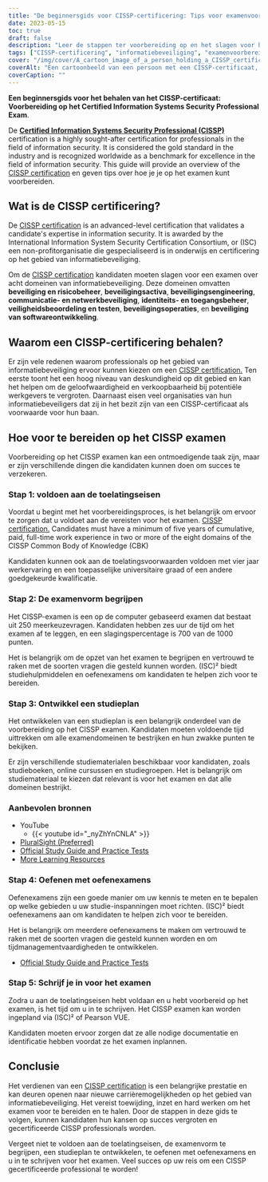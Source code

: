```yaml
---
title: "De beginnersgids voor CISSP-certificering: Tips voor examenvoorbereiding"
date: 2023-05-15
toc: true
draft: false
description: "Leer de stappen ter voorbereiding op en het slagen voor het CISSP-examen, een prestigieuze certificering voor informatiebeveiligers."
tags: ["CISSP-certificering", "informatiebeveiliging", "examenvoorbereiding", "onderzoekplan", "oefenexamens", "cyberbeveiliging", "professionele ontwikkeling", "certificatie-examen", "ISC2", "carrièrekansen", "veiligheidsarchitectuur", "netwerkbeveiliging", "toegangscontrole", "risicobeheer", "encryptie", "veiligheidsoperaties", "fysieke veiligheid", "bedrijfscontinuïteit", "noodherstel", "compliance"]
cover: "/img/cover/A_cartoon_image_of_a_person_holding_a_CISSP_certificate.png"
coverAlt: "Een cartoonbeeld van een persoon met een CISSP-certificaat, met een gedachtebron die verschillende informatiebeveiligingsonderwerpen toont, zoals beveiligingsarchitectuur, toegangscontrole, encryptie en netwerkbeveiliging."
coverCaption: ""
---
```


**Een beginnersgids voor het behalen van het CISSP-certificaat: Voorbereiding op het Certified Information Systems Security Professional Exam**.

De [**Certified Information Systems Security Professional (CISSP)**](https://www.isc2.org/Certifications/CISSP) certification is a highly sought-after certification for professionals in the field of information security. It is considered the gold standard in the industry and is recognized worldwide as a benchmark for excellence in the field of information security. This guide will provide an overview of the [CISSP certification](https://www.isc2.org/Certifications/CISSP) en geven tips over hoe je je op het examen kunt voorbereiden.

## Wat is de CISSP certificering?

De [CISSP certification](https://www.isc2.org/Certifications/CISSP) is an advanced-level certification that validates a candidate's expertise in information security. It is awarded by the International Information System Security Certification Consortium, or (ISC) een non-profitorganisatie die gespecialiseerd is in onderwijs en certificering op het gebied van informatiebeveiliging.

Om de [CISSP certification](https://www.isc2.org/Certifications/CISSP) kandidaten moeten slagen voor een examen over acht domeinen van informatiebeveiliging. Deze domeinen omvatten **beveiliging en risicobeheer**, **beveiligingsactiva**, **beveiligingsengineering**, **communicatie- en netwerkbeveiliging**, **identiteits- en toegangsbeheer**, **veiligheidsbeoordeling en testen**, **beveiligingsoperaties**, en **beveiliging van softwareontwikkeling**.

## Waarom een CISSP-certificering behalen?

Er zijn vele redenen waarom professionals op het gebied van informatiebeveiliging ervoor kunnen kiezen om een [CISSP certification.](https://www.isc2.org/Certifications/CISSP) Ten eerste toont het een hoog niveau van deskundigheid op dit gebied en kan het helpen om de geloofwaardigheid en verkoopbaarheid bij potentiële werkgevers te vergroten. Daarnaast eisen veel organisaties van hun informatiebeveiligers dat zij in het bezit zijn van een CISSP-certificaat als voorwaarde voor hun baan.

## Hoe voor te bereiden op het CISSP examen

Voorbereiding op het CISSP examen kan een ontmoedigende taak zijn, maar er zijn verschillende dingen die kandidaten kunnen doen om succes te verzekeren.

### Stap 1: voldoen aan de toelatingseisen

Voordat u begint met het voorbereidingsproces, is het belangrijk om ervoor te zorgen dat u voldoet aan de vereisten voor het examen. [CISSP certification.](https://www.isc2.org/Certifications/CISSP) Candidates must have a minimum of five years of cumulative, paid, full-time work experience in two or more of the eight domains of the CISSP Common Body of Knowledge (CBK)

Kandidaten kunnen ook aan de toelatingsvoorwaarden voldoen met vier jaar werkervaring en een toepasselijke universitaire graad of een andere goedgekeurde kwalificatie.

### Stap 2: De examenvorm begrijpen

Het CISSP-examen is een op de computer gebaseerd examen dat bestaat uit 250 meerkeuzevragen. Kandidaten hebben zes uur de tijd om het examen af te leggen, en een slagingspercentage is 700 van de 1000 punten.

Het is belangrijk om de opzet van het examen te begrijpen en vertrouwd te raken met de soorten vragen die gesteld kunnen worden. (ISC)² biedt studiehulpmiddelen en oefenexamens om kandidaten te helpen zich voor te bereiden.

### Stap 3: Ontwikkel een studieplan

Het ontwikkelen van een studieplan is een belangrijk onderdeel van de voorbereiding op het CISSP examen. Kandidaten moeten voldoende tijd uittrekken om alle examendomeinen te bestrijken en hun zwakke punten te bekijken.

Er zijn verschillende studiematerialen beschikbaar voor kandidaten, zoals studieboeken, online cursussen en studiegroepen. Het is belangrijk om studiemateriaal te kiezen dat relevant is voor het examen en dat alle domeinen bestrijkt.

### Aanbevolen bronnen
- YouTube
  - {{< youtube id="_nyZhYnCNLA" >}}
- [PluralSight (Preferred)](https://www.pluralsight.com/)
- [Official Study Guide and Practice Tests](https://amzn.to/3LAu3Ly)
- [More Learning Resources](https://simeononsecurity.ch/recommendations/learning_resources)

### Stap 4: Oefenen met oefenexamens

Oefenexamens zijn een goede manier om uw kennis te meten en te bepalen op welke gebieden u uw studie-inspanningen moet richten. (ISC)² biedt oefenexamens aan om kandidaten te helpen zich voor te bereiden.

Het is belangrijk om meerdere oefenexamens te maken om vertrouwd te raken met de soorten vragen die gesteld kunnen worden en om tijdmanagementvaardigheden te ontwikkelen.

- [Official Study Guide and Practice Tests](https://amzn.to/3LAu3Ly)

### Stap 5: Schrijf je in voor het examen

Zodra u aan de toelatingseisen hebt voldaan en u hebt voorbereid op het examen, is het tijd om u in te schrijven. Het CISSP examen kan worden ingepland via (ISC)² of Pearson VUE.

Kandidaten moeten ervoor zorgen dat ze alle nodige documentatie en identificatie hebben voordat ze het examen inplannen.

## Conclusie

Het verdienen van een [CISSP certification](https://www.isc2.org/Certifications/CISSP) is een belangrijke prestatie en kan deuren openen naar nieuwe carrièremogelijkheden op het gebied van informatiebeveiliging. Het vereist toewijding, inzet en hard werken om het examen voor te bereiden en te halen. Door de stappen in deze gids te volgen, kunnen kandidaten hun kansen op succes vergroten en gecertificeerde CISSP professionals worden.

Vergeet niet te voldoen aan de toelatingseisen, de examenvorm te begrijpen, een studieplan te ontwikkelen, te oefenen met oefenexamens en u in te schrijven voor het examen. Veel succes op uw reis om een CISSP gecertificeerde professional te worden!
